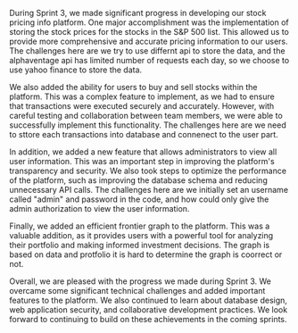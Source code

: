 During Sprint 3, we made significant progress in developing our stock pricing info platform. One major accomplishment was the implementation of storing the stock prices for the stocks in the S&P 500 list. This allowed us to provide more comprehensive and accurate pricing information to our users. The challenges here are we try to use differnt api to store the data, and the alphaventage api has limited number of requests each day, so we choose to use yahoo finance to store the data. 

We also added the ability for users to buy and sell stocks within the platform. This was a complex feature to implement, as we had to ensure that transactions were executed securely and accurately. However, with careful testing and collaboration between team members, we were able to successfully implement this functionality. The challenges here are we need to sttore each transactions into database and connenect to the user part. 

In addition, we added a new feature that allows administrators to view all user information. This was an important step in improving the platform's transparency and security. We also took steps to optimize the performance of the platform, such as improving the database schema and reducing unnecessary API calls. The challenges here are we initially set an username called "admin" and password in the code, and how could only give the admin authorization to view the user information. 

Finally, we added an efficient frontier graph to the platform. This was a valuable addition, as it provides users with a powerful tool for analyzing their portfolio and making informed investment decisions. The graph is based on data and protfolio it is hard to determine the graph is coorrect or not. 

Overall, we are pleased with the progress we made during Sprint 3. We overcame some significant technical challenges and added important features to the platform. We also continued to learn about database design, web application security, and collaborative development practices. We look forward to continuing to build on these achievements in the coming sprints.